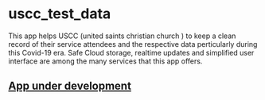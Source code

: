# uscc_test_data
This app helps USCC (united saints christian church ) to keep a clean record of their service attendees and the respective data perticularly during this Covid-19 era. Safe Cloud storage, realtime updates and simplified user interface are among the many services that this app offers.

## [App under development]( https://github.com/Ericgacoki/uscc_test_data/edit/master/README.md )
